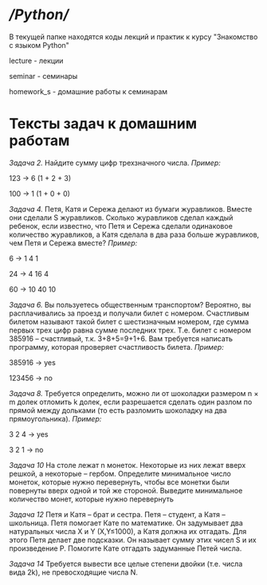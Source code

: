 # */Python/*

В текущей папке находятся коды лекций и практик к курсу "Знакомство с языком Python"

lecture - лекции

seminar - семинары

homework_s -  домашние работы к семинарам

# **Тексты задач к домашним работам**

*Задача 2.*
Найдите сумму цифр трехзначного числа.
*Пример:*

123 -> 6 (1 + 2 + 3)

100 -> 1 (1 + 0 + 0)

*Задача 4.*
Петя, Катя и Сережа делают из бумаги журавликов.
 Вместе они сделали S журавликов. 
 Сколько журавликов сделал каждый ребенок, 
 если известно, что Петя и Сережа сделали одинаковое 
 количество журавликов, а Катя сделала в два раза 
 больше журавликов, чем Петя и Сережа вместе?
 *Пример:*
 
 6 -> 1  4  1
 
 24 -> 4  16  4
 
 60 -> 10  40  10
 
*Задача 6.* 
Вы пользуетесь общественным транспортом? Вероятно,
  вы расплачивались за проезд и получали билет с номером. 
 Счастливым билетом называют такой билет с шестизначным номером, 
 где сумма первых трех цифр равна сумме последних трех. 
 Т.е. билет с номером 385916 – счастливый, т.к. 3+8+5=9+1+6.
 Вам требуется написать программу, которая проверяет счастливость билета.
 *Пример:*
 
 385916 -> yes
 
 123456 -> no
 
 *Задача 8.*
Требуется определить, можно ли от шоколадки размером n × m долек отломить k долек, 
 если разрешается сделать один разлом по прямой между дольками 
 (то есть разломить шоколадку на два прямоугольника).
  *Пример:*
  
 3 2 4 -> yes
 
 3 2 1 -> no

*Задача 10*
На столе лежат n монеток. Некоторые из них лежат вверх решкой, а некоторые – гербом.
Определите минимальное число монеток, которые нужно перевернуть, чтобы все монетки были повернуты вверх одной и той же стороной.
Выведите минимальное количество монет, которые нужно перевернуть

*Задача 12*
Петя и Катя – брат и сестра. Петя – студент, а Катя – школьница. Петя помогает Кате по математике. Он задумывает два натуральных числа X и Y (X,Y≤1000),
а Катя должна их отгадать. Для этого Петя делает две подсказки. Он называет сумму этих чисел S и их произведение P. 
Помогите Кате отгадать задуманные Петей числа.

*Задача 14*
Требуется вывести все целые степени двойки (т.е. числа вида 2k), не превосходящие числа N.
